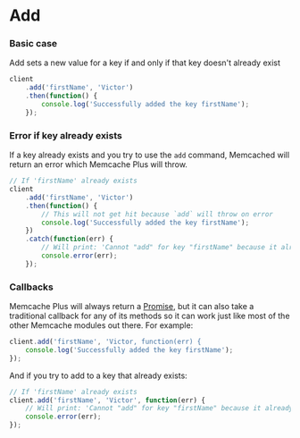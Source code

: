 # Add

### Basic case

Add sets a new value for a key if and only if that key doesn't already exist

```javascript
client
    .add('firstName', 'Victor')
    .then(function() {
        console.log('Successfully added the key firstName');
    });
```

### Error if key already exists

If a key already exists and you try to use the `add` command, Memcached will
return an error which Memcache Plus will throw.

```javascript
// If 'firstName' already exists
client
    .add('firstName', 'Victor')
    .then(function() {
        // This will not get hit because `add` will throw on error
        console.log('Successfully added the key firstName');
    })
    .catch(function(err) {
        // Will print: 'Cannot "add" for key "firstName" because it already exists'
        console.error(err);
    });
```

### Callbacks

Memcache Plus will always return a [Promise](https://www.promisejs.org), but it
can also take a traditional callback for any of its methods so it can work just
like most of the other Memcache modules out there. For example:

```javascript
client.add('firstName', 'Victor, function(err) {
    console.log('Successfully added the key firstName');
});
```

And if you try to add to a key that already exists:

```javascript
// If 'firstName' already exists
client.add('firstName', 'Victor', function(err) {
    // Will print: 'Cannot "add" for key "firstName" because it already exists'
    console.error(err);
});
```
